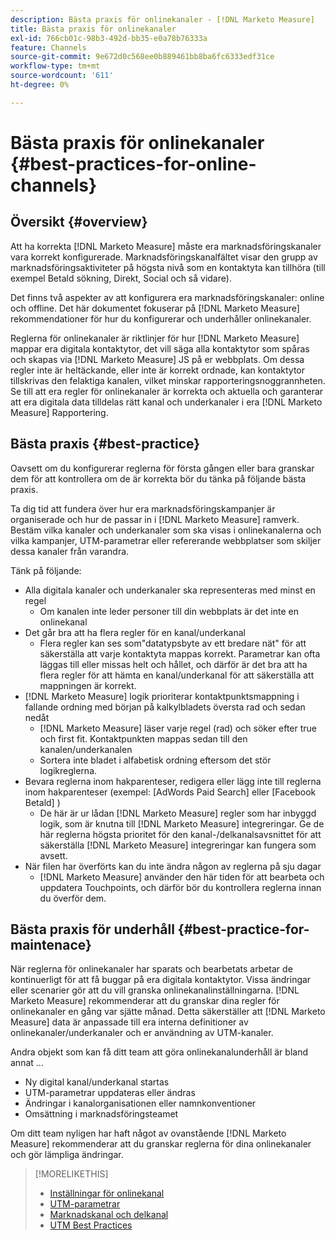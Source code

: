 ```yaml
---
description: Bästa praxis för onlinekanaler - [!DNL Marketo Measure]
title: Bästa praxis för onlinekanaler
exl-id: 766cb01c-98b3-492d-bb35-e0a78b76333a
feature: Channels
source-git-commit: 9e672d0c568ee0b889461bb8ba6fc6333edf31ce
workflow-type: tm+mt
source-wordcount: '611'
ht-degree: 0%

---
```


# Bästa praxis för onlinekanaler {#best-practices-for-online-channels}

## Översikt {#overview}

Att ha korrekta [!DNL Marketo Measure] måste era marknadsföringskanaler vara korrekt konfigurerade. Marknadsföringskanalfältet visar den grupp av marknadsföringsaktiviteter på högsta nivå som en kontaktyta kan tillhöra (till exempel Betald sökning, Direkt, Social och så vidare).

Det finns två aspekter av att konfigurera era marknadsföringskanaler: online och offline. Det här dokumentet fokuserar på [!DNL Marketo Measure] rekommendationer för hur du konfigurerar och underhåller onlinekanaler.

Reglerna för onlinekanaler är riktlinjer för hur [!DNL Marketo Measure] mappar era digitala kontaktytor, det vill säga alla kontaktytor som spåras och skapas via [!DNL Marketo Measure] JS på er webbplats. Om dessa regler inte är heltäckande, eller inte är korrekt ordnade, kan kontaktytor tillskrivas den felaktiga kanalen, vilket minskar rapporteringsnoggrannheten. Se till att era regler för onlinekanaler är korrekta och aktuella och garanterar att era digitala data tilldelas rätt kanal och underkanaler i era [!DNL Marketo Measure] Rapportering.

## Bästa praxis {#best-practice}

Oavsett om du konfigurerar reglerna för första gången eller bara granskar dem för att kontrollera om de är korrekta bör du tänka på följande bästa praxis.

Ta dig tid att fundera över hur era marknadsföringskampanjer är organiserade och hur de passar in i [!DNL Marketo Measure] ramverk. Bestäm vilka kanaler och underkanaler som ska visas i onlinekanalerna och vilka kampanjer, UTM-parametrar eller refererande webbplatser som skiljer dessa kanaler från varandra.

Tänk på följande:

* Alla digitala kanaler och underkanaler ska representeras med minst en regel
   * Om kanalen inte leder personer till din webbplats är det inte en onlinekanal
* Det går bra att ha flera regler för en kanal/underkanal
   * Flera regler kan ses som&quot;datatypsbyte av ett bredare nät&quot; för att säkerställa att varje kontaktyta mappas korrekt. Parametrar kan ofta läggas till eller missas helt och hållet, och därför är det bra att ha flera regler för att hämta en kanal/underkanal för att säkerställa att mappningen är korrekt.
* [!DNL Marketo Measure] logik prioriterar kontaktpunktsmappning i fallande ordning med början på kalkylbladets översta rad och sedan nedåt
   * [!DNL Marketo Measure] läser varje regel (rad) och söker efter true och first fit. Kontaktpunkten mappas sedan till den kanalen/underkanalen
   * Sortera inte bladet i alfabetisk ordning eftersom det stör logikreglerna.
* Bevara reglerna inom hakparenteser, redigera eller lägg inte till reglerna inom hakparenteser (exempel: [AdWords Paid Search] eller [Facebook Betald] )
   * De här är ur lådan [!DNL Marketo Measure] regler som har inbyggd logik, som är knutna till [!DNL Marketo Measure] integreringar. Ge de här reglerna högsta prioritet för den kanal-/delkanalsavsnittet för att säkerställa [!DNL Marketo Measure] integreringar kan fungera som avsett.
* När filen har överförts kan du inte ändra någon av reglerna på sju dagar
   * [!DNL Marketo Measure] använder den här tiden för att bearbeta och uppdatera Touchpoints, och därför bör du kontrollera reglerna innan du överför dem.

## Bästa praxis för underhåll {#best-practice-for-maintenace}

När reglerna för onlinekanaler har sparats och bearbetats arbetar de kontinuerligt för att få buggar på era digitala kontaktytor. Vissa ändringar eller scenarier gör att du vill granska onlinekanalinställningarna. [!DNL Marketo Measure] rekommenderar att du granskar dina regler för onlinekanaler en gång var sjätte månad. Detta säkerställer att [!DNL Marketo Measure] data är anpassade till era interna definitioner av onlinekanaler/underkanaler och er användning av UTM-kanaler.

Andra objekt som kan få ditt team att göra onlinekanalunderhåll är bland annat ...

* Ny digital kanal/underkanal startas
* UTM-parametrar uppdateras eller ändras
* Ändringar i kanalorganisationen eller namnkonventioner
* Omsättning i marknadsföringsteamet

Om ditt team nyligen har haft något av ovanstående [!DNL Marketo Measure] rekommenderar att du granskar reglerna för dina onlinekanaler och gör lämpliga ändringar.

>[!MORELIKETHIS]
>
>* [Inställningar för onlinekanal](/help/channel-tracking-and-setup/online-channels/online-custom-channel-setup.md)
>* [UTM-parametrar](/help/channel-tracking-and-setup/online-channels/utm-parameters.md)
>* [Marknadskanal och delkanal](/help/channel-tracking-and-setup/online-channels/marketing-channels-and-subchannels.md)
>* [UTM Best Practices](/help/channel-tracking-and-setup/online-channels/best-practices-for-setting-up-utm-parameters.md)
